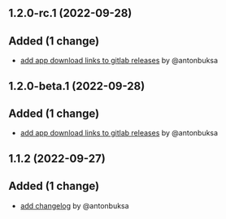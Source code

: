 ## 1.2.0-rc.1 (2022-09-28)

## Added (1 change)

- [add app download links to gitlab releases](kchat/desktop@798698d97bf8d1d40d6e7a338a4a953b5ee54bf4) by @antonbuksa

## 1.2.0-beta.1 (2022-09-28)

## Added (1 change)

- [add app download links to gitlab releases](kchat/desktop@798698d97bf8d1d40d6e7a338a4a953b5ee54bf4) by @antonbuksa

## 1.1.2 (2022-09-27)

## Added (1 change)

- [add changelog](kchat/desktop@5f664f2b258843633350f0c271a8b384eddbf390) by @antonbuksa
